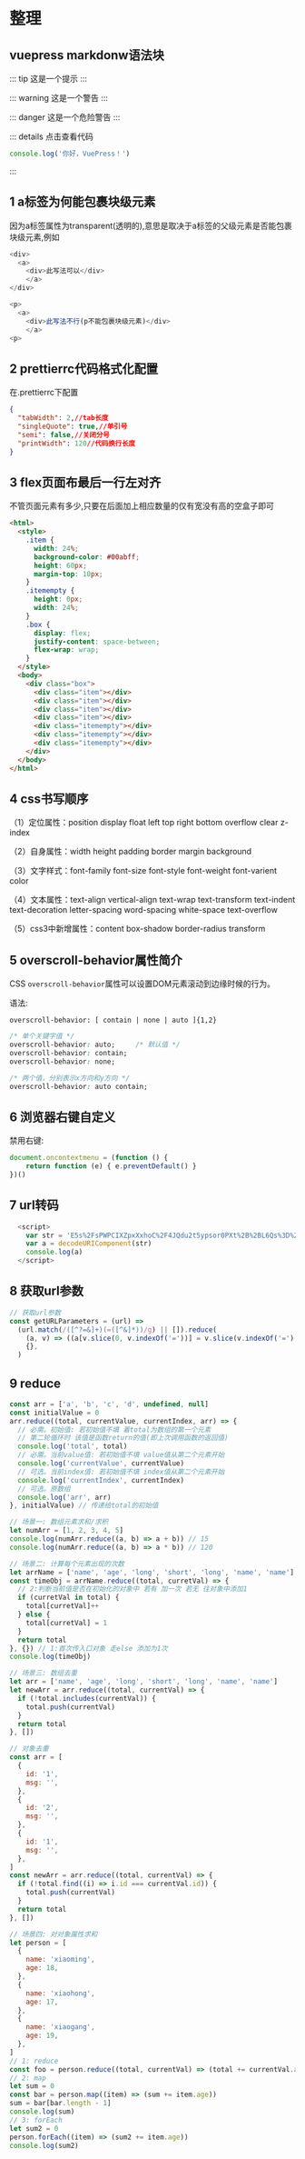 # 整理

## vuepress markdonw语法块

::: tip
这是一个提示
:::

::: warning
这是一个警告
:::

::: danger
这是一个危险警告
:::

::: details 点击查看代码

```js
console.log('你好，VuePress！')
```

:::

## 1 a标签为何能包裹块级元素

因为a标签属性为transparent(透明的),意思是取决于a标签的父级元素是否能包裹块级元素,例如

```js
<div>
  <a>
  	<div>此写法可以</div>
	</a>
</div>
```

```js
<p>
  <a>
  	<div>此写法不行(p不能包裹块级元素)</div>
	</a>
<p>
```

## 2 prettierrc代码格式化配置

在.prettierrc下配置

```json
{
  "tabWidth": 2,//tab长度
  "singleQuote": true,//单引号
  "semi": false,//关闭分号
  "printWidth": 120//代码换行长度
}
```



## 3 flex页面布最后一行左对齐

不管页面元素有多少,只要在后面加上相应数量的仅有宽没有高的空盒子即可

```html
<html>
  <style>
    .item {
      width: 24%;
      background-color: #00abff;
      height: 60px;
      margin-top: 10px;
    }
    .itemempty {
      height: 0px;
      width: 24%;
    }
    .box {
      display: flex;
      justify-content: space-between;
      flex-wrap: wrap;
    }
  </style>
  <body>
    <div class="box">
      <div class="item"></div>
      <div class="item"></div>
      <div class="item"></div>
      <div class="item"></div>
      <div class="itemempty"></div>
      <div class="itemempty"></div>
      <div class="itemempty"></div>
    </div>
  </body>
</html>
```



## 4 css书写顺序

（1）定位属性：position  display  float  left  top  right  bottom   overflow  clear   z-index

（2）自身属性：width  height  padding  border  margin   background

（3）文字样式：font-family   font-size   font-style   font-weight   font-varient   color   

（4）文本属性：text-align   vertical-align   text-wrap   text-transform   text-indent    text-decoration   letter-spacing    word-spacing    white-space   text-overflow

（5）css3中新增属性：content   box-shadow   border-radius  transform



## 5 overscroll-behavior属性简介



CSS `overscroll-behavior`属性可以设置DOM元素滚动到边缘时候的行为。

语法:

```
overscroll-behavior: [ contain | none | auto ]{1,2}
```

```css
/* 单个关键字值 */
overscroll-behavior: auto;     /* 默认值 */
overscroll-behavior: contain;
overscroll-behavior: none;

/* 两个值，分别表示x方向和y方向 */
overscroll-behavior: auto contain;
```



## 6 浏览器右键自定义

禁用右键:

```js
document.oncontextmenu = (function () {
	return function (e) { e.preventDefault() }
})()
```



## 7 url转码

```js
  <script>
    var str = 'E5s%2FsPWPCIXZpxXxhoC%2F4JQdu2t5ypsor0PXt%2B%2BL6Qs%3D%23JRZQAGzmp1vbBeGTYR%2FRHx0C4Mh9NULEKVOrskJp%2Bk%2B%2BiXfuf3OSYfV84Y5P%2F88yKiXZUwPAa4aYtjvjbdLQ8fa7lFpj9M8d0axmgEUZgOtAPBD1Vmt9cMD5y2bvaps4%23%23ilO%2F1HF0mYI%3D'
    var a = decodeURIComponent(str)
    console.log(a)
  </script>
```

## 8 获取url参数

```js
// 获取url参数
const getURLParameters = (url) =>
  (url.match(/([^?=&]+)(=([^&]*))/g) || []).reduce(
    (a, v) => ((a[v.slice(0, v.indexOf('='))] = v.slice(v.indexOf('=') + 1)), a),
    {},
  )
```

## 9 reduce

```js
const arr = ['a', 'b', 'c', 'd', undefined, null]
const initialValue = 0
arr.reduce((total, currentValue, currentIndex, arr) => {
  // 必需。初始值: 若初始值不填 着total为数组的第一个元素
  // 第二轮循环时 该值是函数return的值(即上次调用函数的返回值)
  console.log('total', total)
  // 必需。当前value值: 若初始值不填 value值从第二个元素开始
  console.log('currentValue', currentValue)
  // 可选。当前index值: 若初始值不填 index值从第二个元素开始
  console.log('currentIndex', currentIndex)
  // 可选。原数组
  console.log('arr', arr)
}, initialValue) // 传递给total的初始值

// 场景一: 数组元素求和/求积
let numArr = [1, 2, 3, 4, 5]
console.log(numArr.reduce((a, b) => a + b)) // 15
console.log(numArr.reduce((a, b) => a * b)) // 120

// 场景二: 计算每个元素出现的次数
let arrName = ['name', 'age', 'long', 'short', 'long', 'name', 'name']
const timeObj = arrName.reduce((total, curretVal) => {
  // 2:判断当前值是否在初始化的对象中 若有 加一次 若无 往对象中添加1
  if (curretVal in total) {
    total[curretVal]++
  } else {
    total[curretVal] = 1
  }
  return total
}, {}) // 1:首次传入口对象 走else 添加为1次
console.log(timeObj)

// 场景三: 数组去重
let arr = ['name', 'age', 'long', 'short', 'long', 'name', 'name']
let newArr = arr.reduce((total, currentVal) => {
  if (!total.includes(currentVal)) {
    total.push(currentVal)
  }
  return total
}, [])

// 对象去重
const arr = [
  {
    id: '1',
    msg: '',
  },
  {
    id: '2',
    msg: '',
  },
  {
    id: '1',
    msg: '',
  },
]
const newArr = arr.reduce((total, currentVal) => {
  if (!total.find((i) => i.id === currentVal.id)) {
    total.push(currentVal)
  }
  return total
}, [])

// 场景四: 对对象属性求和
let person = [
  {
    name: 'xiaoming',
    age: 18,
  },
  {
    name: 'xiaohong',
    age: 17,
  },
  {
    name: 'xiaogang',
    age: 19,
  },
]
// 1: reduce
const foo = person.reduce((total, currentVal) => (total += currentVal.age), 0)
// 2: map
let sum = 0
const bar = person.map((item) => (sum += item.age))
sum = bar[bar.length - 1]
console.log(sum)
// 3: forEach
let sum2 = 0
person.forEach((item) => (sum2 += item.age))
console.log(sum2)
```
